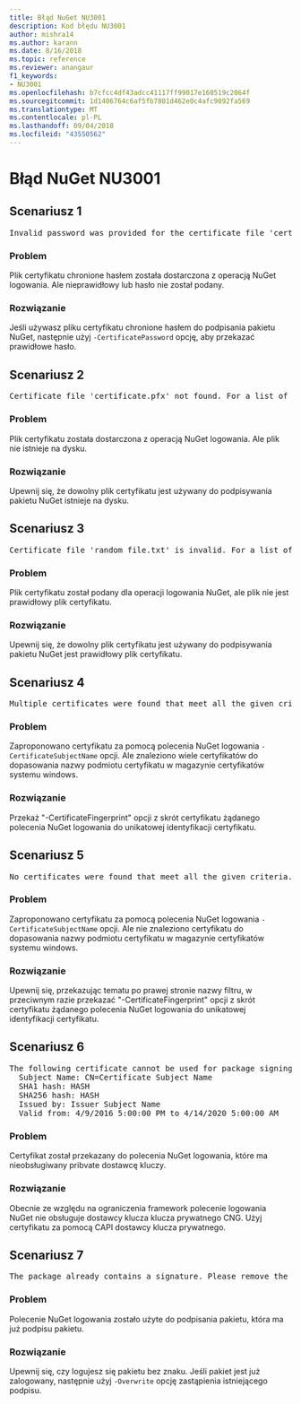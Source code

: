 ```yaml
---
title: Błąd NuGet NU3001
description: Kod błędu NU3001
author: mishra14
ms.author: karann
ms.date: 8/16/2018
ms.topic: reference
ms.reviewer: anangaur
f1_keywords:
- NU3001
ms.openlocfilehash: b7cfcc4df43adcc41117ff99017e160519c2064f
ms.sourcegitcommit: 1d1406764c6af5fb7801d462e0c4afc9092fa569
ms.translationtype: MT
ms.contentlocale: pl-PL
ms.lasthandoff: 09/04/2018
ms.locfileid: "43550562"
---
```

# <a name="nuget-error-nu3001"></a>Błąd NuGet NU3001

## <a name="scenario-1"></a>Scenariusz 1

<pre>Invalid password was provided for the certificate file 'certificate.pfx'. Please provide a valid password using the '-CertificatePassword' option.</pre>

### <a name="issue"></a>Problem

Plik certyfikatu chronione hasłem została dostarczona z operacją NuGet logowania. Ale nieprawidłowy lub hasło nie został podany.


### <a name="solution"></a>Rozwiązanie

Jeśli używasz pliku certyfikatu chronione hasłem do podpisania pakietu NuGet, następnie użyj `-CertificatePassword` opcję, aby przekazać prawidłowe hasło.



## <a name="scenario-2"></a>Scenariusz 2

<pre>Certificate file 'certificate.pfx' not found. For a list of accepted ways to provide a certificate, please visit https://docs.nuget.org/docs/reference/command-line-reference.</pre>

### <a name="issue"></a>Problem

Plik certyfikatu została dostarczona z operacją NuGet logowania. Ale plik nie istnieje na dysku.


### <a name="solution"></a>Rozwiązanie

Upewnij się, że dowolny plik certyfikatu jest używany do podpisywania pakietu NuGet istnieje na dysku.



## <a name="scenario-3"></a>Scenariusz 3

<pre>Certificate file 'random_file.txt' is invalid. For a list of accepted ways to provide a certificate, please visit https://docs.nuget.org/docs/reference/command-line-reference.</pre>

### <a name="issue"></a>Problem

Plik certyfikatu został podany dla operacji logowania NuGet, ale plik nie jest prawidłowy plik certyfikatu.


### <a name="solution"></a>Rozwiązanie

Upewnij się, że dowolny plik certyfikatu jest używany do podpisywania pakietu NuGet jest prawidłowy plik certyfikatu.



## <a name="scenario-4"></a>Scenariusz 4

<pre>Multiple certificates were found that meet all the given criteria. Use the '-CertificateFingerprint' option with the hash of the desired certificate.</pre>

### <a name="issue"></a>Problem

Zaproponowano certyfikatu za pomocą polecenia NuGet logowania `-CertificateSubjectName` opcji. Ale znaleziono wiele certyfikatów do dopasowania nazwy podmiotu certyfikatu w magazynie certyfikatów systemu windows.


### <a name="solution"></a>Rozwiązanie

Przekaż "-CertificateFingerprint" opcji z skrót certyfikatu żądanego polecenia NuGet logowania do unikatowej identyfikacji certyfikatu.



## <a name="scenario-5"></a>Scenariusz 5

<pre>No certificates were found that meet all the given criteria. For a list of accepted ways to provide a certificate, please visit https://docs.nuget.org/docs/reference/command-line-reference.</pre>

### <a name="issue"></a>Problem

Zaproponowano certyfikatu za pomocą polecenia NuGet logowania `-CertificateSubjectName` opcji. Ale nie znaleziono certyfikatu do dopasowania nazwy podmiotu certyfikatu w magazynie certyfikatów systemu windows.


### <a name="solution"></a>Rozwiązanie

Upewnij się, przekazując tematu po prawej stronie nazwy filtru, w przeciwnym razie przekazać "-CertificateFingerprint" opcji z skrót certyfikatu żądanego polecenia NuGet logowania do unikatowej identyfikacji certyfikatu.



## <a name="scenario-6"></a>Scenariusz 6

<pre>The following certificate cannot be used for package signing as the private key provider is unsupported:
  Subject Name: CN=Certificate Subject Name
  SHA1 hash: HASH
  SHA256 hash: HASH
  Issued by: Issuer Subject Name
  Valid from: 4/9/2016 5:00:00 PM to 4/14/2020 5:00:00 AM</pre>

### <a name="issue"></a>Problem

Certyfikat został przekazany do polecenia NuGet logowania, które ma nieobsługiwany pribvate dostawcę kluczy. 


### <a name="solution"></a>Rozwiązanie

Obecnie ze względu na ograniczenia framework polecenie logowania NuGet nie obsługuje dostawcy klucza klucza prywatnego CNG. Użyj certyfikatu za pomocą CAPI dostawcy klucza prywatnego.



## <a name="scenario-7"></a>Scenariusz 7

<pre>The package already contains a signature. Please remove the existing signature before adding a new signature.</pre>

### <a name="issue"></a>Problem

Polecenie NuGet logowania zostało użyte do podpisania pakietu, która ma już podpisu pakietu.


### <a name="solution"></a>Rozwiązanie

Upewnij się, czy logujesz się pakietu bez znaku. Jeśli pakiet jest już zalogowany, następnie użyj `-Overwrite` opcję zastąpienia istniejącego podpisu.



